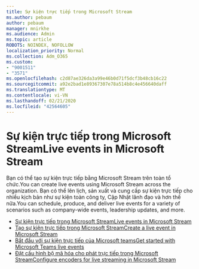 ```yaml
---
title: Sự kiện trực tiếp trong Microsoft Stream
ms.author: pebaum
author: pebaum
manager: mnirkhe
ms.audience: Admin
ms.topic: article
ROBOTS: NOINDEX, NOFOLLOW
localization_priority: Normal
ms.collection: Adm_O365
ms.custom:
- "9001511"
- "3571"
ms.openlocfilehash: c2d87ae326da3a99e46b0d71f5dcf3b48cb16c22
ms.sourcegitcommit: a92e2bad1e89367307e78a514b8c4e456640daff
ms.translationtype: MT
ms.contentlocale: vi-VN
ms.lasthandoff: 02/21/2020
ms.locfileid: "42564605"
---
```

# <a name="live-events-in-microsoft-stream"></a><span data-ttu-id="dac4b-102">Sự kiện trực tiếp trong Microsoft Stream</span><span class="sxs-lookup"><span data-stu-id="dac4b-102">Live events in Microsoft Stream</span></span>

<span data-ttu-id="dac4b-103">Bạn có thể tạo sự kiện trực tiếp bằng Microsoft Stream trên toàn tổ chức.</span><span class="sxs-lookup"><span data-stu-id="dac4b-103">You can create live events using Microsoft Stream across the organization.</span></span> <span data-ttu-id="dac4b-104">Bạn có thể lên lịch, sản xuất và cung cấp sự kiện trực tiếp cho nhiều kịch bản như sự kiện toàn công ty, Cập Nhật lãnh đạo và hơn thế nữa.</span><span class="sxs-lookup"><span data-stu-id="dac4b-104">You can schedule, produce, and deliver live events for a variety of scenarios such as company-wide events, leadership updates, and more.</span></span>

- [<span data-ttu-id="dac4b-105">Sự kiện trực tiếp trong Microsoft Stream</span><span class="sxs-lookup"><span data-stu-id="dac4b-105">Live events in Microsoft Stream</span></span>](https://docs.microsoft.com/stream/live-event-overview)
- [<span data-ttu-id="dac4b-106">Tạo sự kiện trực tiếp trong Microsoft Stream</span><span class="sxs-lookup"><span data-stu-id="dac4b-106">Create a live event in Microsoft Stream</span></span>](https://docs.microsoft.com/stream/live-create-event)
- [<span data-ttu-id="dac4b-107">Bắt đầu với sự kiện trực tiếp của Microsoft teams</span><span class="sxs-lookup"><span data-stu-id="dac4b-107">Get started with Microsoft Teams live events</span></span>](https://support.office.com/article/get-started-with-microsoft-teams-live-events-d077fec2-a058-483e-9ab5-1494afda578a)
- [<span data-ttu-id="dac4b-108">Đặt cấu hình bộ mã hóa cho phát trực tiếp trong Microsoft Stream</span><span class="sxs-lookup"><span data-stu-id="dac4b-108">Configure encoders for live streaming in Microsoft Stream</span></span>](https://docs.microsoft.com/stream/live-encoder-setup)
